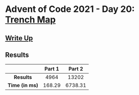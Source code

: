 # Advent of Code 2021 - Day 20: [Trench Map](https://adventofcode.com/2021/day/20)

## [Write Up](https://codingap.github.io/advent-of-code/writeups/2021/day20)

## Results

|                  | **Part 1** | **Part 2** |
| :--------------: | :--------: | :--------: |
|   **Results**    | 4964 | 13202 |
| **Time (in ms)** | 168.29 | 6738.31 |
